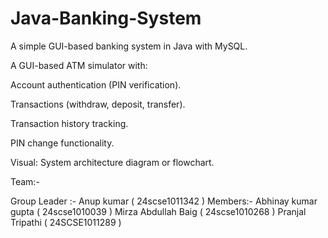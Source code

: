 # Java-Banking-System
 A simple GUI-based banking system in Java with MySQL.

 
A GUI-based ATM simulator with:

Account authentication (PIN verification).

Transactions (withdraw, deposit, transfer).

Transaction history tracking.

PIN change functionality.

Visual: System architecture diagram or flowchart.


Team:-

Group Leader :-  Anup kumar ( 24scse1011342 )
Members:-
Abhinay kumar gupta ( 24scse1010039 ) 
Mirza Abdullah Baig ( 24scse1010268 )
Pranjal Tripathi ( 24SCSE1011289 )
